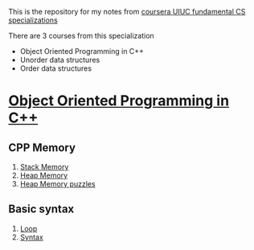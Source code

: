 This is the repository for my notes from [coursera UIUC fundamental CS specializations](https://www.coursera.org/specializations/cs-fundamentals?)

<div>
There are 3 courses from this specialization
	<ul> 
		<li>Object Oriented Programming in C++ </li>
        <li>Unorder data structures </li>
        <li>Order data structures </li>
	</ul>
</div>

# [Object Oriented Programming in C++](./OOP/)

## CPP Memory

1. [Stack Memory](./OOP/CppMemory/StackMemory.md)
2. [Heap Memory](./OOP/CppMemory/HeapMemory1.md)
3. [Heap Memory puzzles](./OOP/CppMemory/HeapMemory2.md)

## Basic syntax

1. [Loop](./OOP/BasicSyntax/Loop.md)
2. [Syntax](./OOP/BasicSyntax/Syntax.md)

